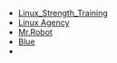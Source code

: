 

- [Linux_Strength_Training](LinuxRoom-1.md)
- [Linux Agency](LinuxRoom-2.md)
- [Mr.Robot](Mr.Robot.md)
- [Blue](Blue.md)
- 